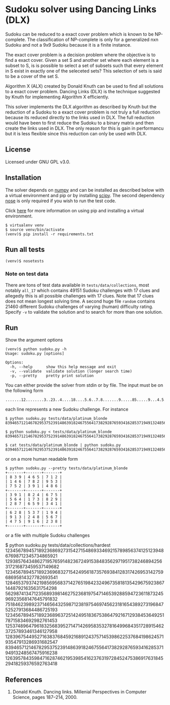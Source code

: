 # Sudoku solver using Dancing Links (DLX)
Sudoku can be reduced to a exact cover problem which is known to be
NP-complete. The classification of NP-complete is only for a generalized nxn
Sudoku and not a 9x9 Sudoku because it is a finite instance.

The exact cover problem is a decision problem where the objective is to find a
exact cover. Given a set S and another set where each element is a subset to
S, is is possible to select a set of subsets such that every element in S
exist in exactly one of the seleceted sets? This selection of sets is said to
be a cover of the set S.

Algorithm X (ALX) created by Donald Knuth can be used to find all solutions to
a exact cover problem. Dancing Links (DLX) is the technique suggested by
Knuth for implementing Algorithm X efficiently.

This solver implements the DLX algorithm as described by Knuth but the
reduction of a Sudoku to a exact cover problem is not truly a full reduction
because its reduced directly to the links used in DLX. The full reduction would
have been to first reduce the Sudoku to a binary matrix and then create the
links used in DLX. The only reason for this is gain in performancu but it is
less flexible since this reduction can only be used with DLX.

## License
Licensed under GNU GPL v3.0.

## Installation
The solver depends on [numpy](http://www.numpy.org/) and can be installed as
described below with a virtual environment and pip or by installing [scipy](http://www.scipy.org/).
The second dependency [nose](https://nose.readthedocs.org/en/latest/) is only
required if you wish to run the test code.

Click [here](http://www.pip-installer.org/en/latest/index.html) for more
information on using pip and installing a virtual environment.

    $ virtualenv venv
    $ source venv/bin/activate
    (venv)$ pip install -r requirements.txt

## Run all tests

    (venv)$ nosetests

### Note on test data
There are tons of test data available in `tests/data/collections`, most
notably `all_17` which contains 49151 Sudoku challenges with 17 clues and
allegedly this is all possible challenges with 17 clues. Note that 17 clues
does not mean longest solving time. A second huge file  `random` contains
21460 different Sudoku challenges of varying (human) difficulty rating.
Specify `-v` to validate the solution and to search for more than one solution.

## Run
Show the argument options

    (venv)$ python sudoku.py -h
    Usage: sudoku.py [options]

    Options:
      -h, --help      show this help message and exit
      -v, --validate  validate solution (longer search time)
      -p, --pretty    pretty print solution

You can either provide the solver from stdin or by file. The input must be on
the following form

    .......12........3..23..4....18....5.6..7.8.......9.....85.....9...4.5..47...6...

each line represents a new Sudoku challenge. For instance

    $ python sudoku.py tests/data/platinum_blonde
    839465712146782953752391486391824675564173829287659341628537194913248567475916238

    $ python sudoku.py < tests/data/platinum_blonde
    839465712146782953752391486391824675564173829287659341628537194913248567475916238

    $ cat tests/data/platinum_blonde | python sudoku.py
    839465712146782953752391486391824675564173829287659341628537194913248567475916238

or on a more human readable form

    $ python sudoku.py --pretty tests/data/platinum_blonde
    +-------+-------+-------+
    | 8 3 9 | 4 6 5 | 7 1 2 |
    | 1 4 6 | 7 8 2 | 9 5 3 |
    | 7 5 2 | 3 9 1 | 4 8 6 |
    +-------+-------+-------+
    | 3 9 1 | 8 2 4 | 6 7 5 |
    | 5 6 4 | 1 7 3 | 8 2 9 |
    | 2 8 7 | 6 5 9 | 3 4 1 |
    +-------+-------+-------+
    | 6 2 8 | 5 3 7 | 1 9 4 |
    | 9 1 3 | 2 4 8 | 5 6 7 |
    | 4 7 5 | 9 1 6 | 2 3 8 |
    +-------+-------+-------+

or a file with multiple Sudoku challenges

  $ python sudoku.py tests/data/collections/hardest
  123456789457189236869273154271548693346921578985637412512394867698712345734865921
  129385764348627195765914823672491538483562971951738246894256317216873459537149682
  123456789457189236968327154249561873576938412831742695314275968695814327782693541
  128465379374219856956837142765198423249673581813542967592386714487921635631754298
  562987413471235689398146275236819754714653928859472361187324596923568147645791832
  751846239892371465643259871238197546974562318165438927319684752527913684486725193
  123456789457189236896372514249518367538647921671293845364925178715834692982761453
  125374896479618325683952714714269583532781649968435172891546237257893461346127958
  128396754495271638376845921689124375714539862253768419862457193547913286931682547
  839465712146782953752391486391824675564173829287659341628537194913248567475916238
  126395784359847162874621953985416237631972845247538691763184529418259376592763418

## References
1. Donald Knuth. Dancing links. Millenial Perspectives in Computer Science, pages 187–214, 2000.
